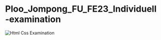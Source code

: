 # Ploo_Jompong_FU_FE23_Individuell-examination

![Html   Css Examination](https://github.com/PlooJompong/Ploo_Jompong_FU_FE23_individuell-examination/assets/50630228/ed8783e6-0cdf-48ff-a4ed-225bead638aa)
